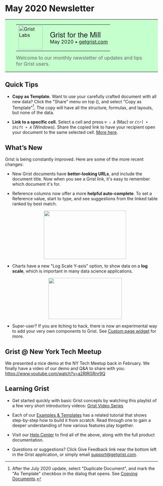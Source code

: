 # May 2020 Newsletter

<style>
  /* restore some poorly overridden defaults */
  .newsletter-header .table {
    background-color: initial;
    border: initial;
  }
  .newsletter-header .table > tbody > tr > td {
    padding: initial;
    border: initial;
    vertical-align: initial;
  }
  .newsletter-header img.header-img {
    padding: initial;
    max-width: initial;
    display: initial;
    padding: initial;
    line-height: initial;
    background-color: initial;
    border: initial;
    border-radius: initial;
    margin: initial;
  }

  /* copy newsletter styles, with a prefix for sufficient specificity */
  .newsletter-header .header {
    border: none;
    padding: 0;
    margin: 0;
  }
  .newsletter-header table > tbody > tr > td.header-image {
    width: 80px;
    padding-right: 16px;
  }
  .newsletter-header table > tbody > tr > td.header-text {
    background-color: #c4ffcd;
    padding: 16px 36px;
  }
  .newsletter-header table.header-top {
    border: none;
    padding: 0;
    margin: 0;
    width: 100%;
  }
  .header-title {
    font-family: Helvetica Neue, Helvetica, Arial, sans-serif;
    font-size: 24px;
    line-height: 28px;
  }
  .header-month {
  }
  .header-welcome {
    margin-top: 12px;
    color: #666666;
  }
</style>
<div class="newsletter-header">
<table class="header" cellpadding="0" cellspacing="0" border="0"><tr>
  <td class="header-text">
    <table class="header-top"><tr>
      <td class="header-image">
        <a href="https://www.getgrist.com">
          <img class="header-img" src="http://cdn.mcauto-images-production.sendgrid.net/0b221b5033f4eb0f/867053fa-d7b4-4cf2-900b-d7af9c113071/160x160.png" width="80" height="80" alt="Grist Labs" border="0">
        </a>
      </td>
      <td class="header-top-text">
        <div class="header-title">Grist for the Mill</div>
        <div class="header-month">May 2020
          &#8226; <a href="https://www.getgrist.com/">getgrist.com</a></div>
      </td>
    </tr></table>
    <div class="header-welcome">
      Welcome to our monthly newsletter of updates and tips for Grist users.
    </div>
  </td>
</tr></table>
</div>

## Quick Tips

- **Copy as Template.** Want to use your carefully crafted document
  with all new data? Click the "Share" menu on top
  (<span class="grist-icon" style="--icon: var(--icon-Share)"></span>),
  and select "Copy as Template"[^copy-as-template]. The copy will have all the structure,
  formulas, and layouts, but none of the data.

- **Link to a specific cell.** Select a cell and press
  <code class="keys">*⌘* *⇧* *A*</code> (Mac)
  or <code class="keys">*Ctrl* + *Shift* + *A*</code> (Windows).
  Share the copied link to have your recipient open your document to the
  same selected cell. [More here](../enter-data.md#linking-to-cells).

[^copy-as-template]: After the July 2020 update, select "Duplicate Document", and mark the "As
Template" checkbox in the dialog that opens. See [Copying Documents](../copying-docs.md#duplicating-documents).

## What’s New

Grist is being constantly improved. Here are some of the more recent changes:

- New Grist documents have **better-looking URLs**, and include the
  document title. Now when you see a Grist link, it's easy to remember
  which document it's for.

- Reference columns now offer a more **helpful auto-complete**.
  To set a Reference value, start to type, and see
  suggestions from the linked table ranked by best match.
  <p><center>
    <img class="content-image" src="http://cdn.mcauto-images-production.sendgrid.net/0b221b5033f4eb0f/3b69ca27-967b-4a4e-874f-6b7953b551ab/542x320.png" height="160" width="271">
  </center></p>

- Charts have a new "Log Scale Y-axis" option, to show data on a
  **log scale**, which is important in many data science applications.
  <p><center>
    <img class="content-image" src="http://cdn.mcauto-images-production.sendgrid.net/0b221b5033f4eb0f/2701df1f-fb64-4865-93ff-009505a4860c/484x272.png" height="136" width="242">
  </center></p>

- Super-user? If you are itching to hack, there is now an experimental
  way to add your very own components to Grist. See
  [Custom page widget](../widget-custom.md#page-widget-custom) for more.

## Grist @ New York Tech Meetup

We presented a nice demo at the NY Tech Meetup back in February. We finally
have a video of our demo and Q&A to share with you:
<https://www.youtube.com/watch?v=a2RlRGRnr9Q>

## Learning Grist

- Get started quickly with basic Grist concepts by watching this playlist
  of a few very short introductory videos:
  [Grist Video Series](https://www.youtube.com/playlist?list=PL3Q9Tu1JOy_4Mq8JlcjZXEMyJY69kda44)

- Each of our [Examples & Templates](https://docs.getgrist.com/ws/59/)
  has a related tutorial that shows step-by-step how to build it
  from scratch. Read through one to gain a deeper understanding of how
  various features play together.

- Visit our [Help Center](../index.md) to
  find all of the above, along with the full product documentation.

- Questions or suggestions? Click
  <span class="app-menu-item"><span class="grist-icon" style="--icon: var(--icon-Feedback)"></span> Give Feedback</span>
  link near the bottom left in the Grist application, or simply email
  <support@getgrist.com>.
